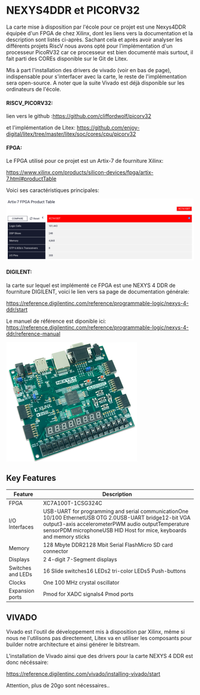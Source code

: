 

# NEXYS4DDR  et PICORV32

La carte mise à disposition par l'école pour ce projet est une Nexys4DDR équipée d'un FPGA de chez Xilinx, dont les liens vers la documentation et la description sont listés ci-après. Sachant cela et après avoir analyser les différents projets RiscV nous avons opté pour l'implémentation d'un processeur PicoRV32 car ce processeur est bien documenté mais surtout, il fait parti des COREs disponible sur le Git de Litex.

Mis à part l'installation des drivers de vivado (voir en bas de page), indispensable pour s'interfacer avec la carte, le reste de l'implémentation sera open-source. A noter que la suite Vivado est déjà disponible sur les ordinateurs de l'école.

#### RISCV_PICORV32:

lien vers le github :https://github.com/cliffordwolf/picorv32 

et l'implémentation de Litex: https://github.com/enjoy-digital/litex/tree/master/litex/soc/cores/cpu/picorv32

#### FPGA:

Le FPGA utilisé pour ce projet est un Artix-7 de fourniture Xilinx:

https://www.xilinx.com/products/silicon-devices/fpga/artix-7.html#productTable

Voici ses caractéristiques principales:

![XCA100T](./Images/XCA100T.png)



#### DIGILENT:

la carte sur lequel est implémenté ce FPGA est une NEXYS 4 DDR de fourniture DIGILENT, voici le lien vers sa page de documentation générale:

https://reference.digilentinc.com/reference/programmable-logic/nexys-4-ddr/start

Le manuel de référence est diponible ici: https://reference.digilentinc.com/reference/programmable-logic/nexys-4-ddr/reference-manual



![NEXYS4DDR](./Images/NEXYS4DDR.png)

## Key Features

| **Feature**       | **Description**                                              |
| ----------------- | ------------------------------------------------------------ |
| FPGA              | XC7A100T-1CSG324C                                            |
| I/O Interfaces    | USB-UART for programming and serial communicationOne 10/100 EthernetUSB OTG 2.0USB-UART bridge12-bit VGA output3-axis accelerometerPWM audio outputTemperature sensorPDM microphoneUSB HID Host for mice, keyboards and memory sticks |
| Memory            | 128 Mbyte DDR2128 Mbit Serial FlashMicro SD card connector   |
| Displays          | 2 4-digit 7-Segment displays                                 |
| Switches and LEDs | 16 Slide switches16 LEDs2 tri-color LEDs5 Push-buttons       |
| Clocks            | One 100 MHz crystal oscillator                               |
| Expansion ports   | Pmod for XADC signals4 Pmod ports                            |



## VIVADO

Vivado est l'outil de développement mis à disposition par Xilinx, même si nous ne l'utilisons pas directement, Litex va en utiliser les composants pour builder notre architecture et ainsi générer le bitstream.

L'installation de Vivado ainsi que des drivers pour la carte  NEXYS 4 DDR est donc nécéssaire:

https://reference.digilentinc.com/vivado/installing-vivado/start



Attention, plus de 20go sont nécessaires..

